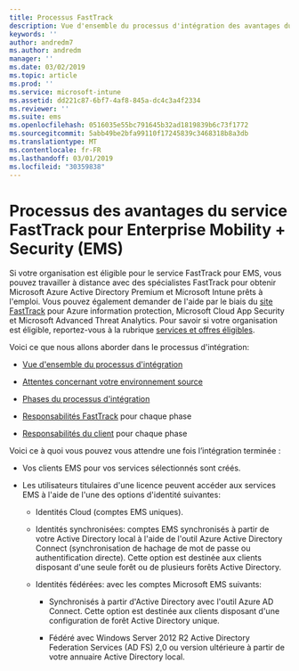 ```yaml
---
title: Processus FastTrack
description: Vue d'ensemble du processus d'intégration des avantages du centre FastTrack
keywords: ''
author: andredm7
ms.author: andredm
manager: ''
ms.date: 03/02/2019
ms.topic: article
ms.prod: ''
ms.service: microsoft-intune
ms.assetid: dd221c87-6bf7-4af8-845a-dc4c3a4f2334
ms.reviewer: ''
ms.suite: ems
ms.openlocfilehash: 0516035e55bc791645b32ad1819839b6c73f1772
ms.sourcegitcommit: 5abb49be2bfa99110f17245839c3468318b8a3db
ms.translationtype: MT
ms.contentlocale: fr-FR
ms.lasthandoff: 03/01/2019
ms.locfileid: "30359838"
---
```

# <a name="fasttrack-center-benefit-process-for-enterprise-mobility--security-ems"></a>Processus des avantages du service FastTrack pour Enterprise Mobility + Security (EMS)
Si votre organisation est éligible pour le service FastTrack pour EMS, vous pouvez travailler à distance avec des spécialistes FastTrack pour obtenir Microsoft Azure Active Directory Premium et Microsoft Intune prêts à l'emploi. Vous pouvez également demander de l'aide par le biais du [site FastTrack](https://www.microsoft.com/fasttrack/microsoft-365/ems) pour Azure information protection, Microsoft Cloud App Security et Microsoft Advanced Threat Analytics. Pour savoir si votre organisation est éligible, reportez-vous à la rubrique [services et offres éligibles](M365-eligible-services-and-plans.md).


Voici ce que nous allons aborder dans le processus d'intégration:

-   [Vue d'ensemble du processus d'intégration](EMS-fasttrack-benefit-overview.md)

-   [Attentes concernant votre environnement source](EMS-source-environment-expectations.md)

-   [Phases du processus d'intégration](EMS-onboarding-phases.md)

-   [Responsabilités FastTrack](EMS-fasttrack-responsibilities.md) pour chaque phase

-   [Responsabilités du client](EMS-your-responsibilities.md) pour chaque phase

Voici ce à quoi vous pouvez vous attendre une fois l’intégration terminée :

-   Vos clients EMS pour vos services sélectionnés sont créés.

-   Les utilisateurs titulaires d'une licence peuvent accéder aux services EMS à l'aide de l'une des options d'identité suivantes:

    -   Identités Cloud (comptes EMS uniques).

    -   Identités synchronisées: comptes EMS synchronisés à partir de votre Active Directory local à l'aide de l'outil Azure Active Directory Connect (synchronisation de hachage de mot de passe ou authentification directe). Cette option est destinée aux clients disposant d'une seule forêt ou de plusieurs forêts Active Directory.

    -   Identités fédérées: avec les comptes Microsoft EMS suivants:

        -   Synchronisés à partir d'Active Directory avec l'outil Azure AD Connect. Cette option est destinée aux clients disposant d'une configuration de forêt Active Directory unique.

        -   Fédéré avec Windows Server 2012 R2 Active Directory Federation Services (AD FS) 2,0 ou version ultérieure à partir de votre annuaire Active Directory local.
